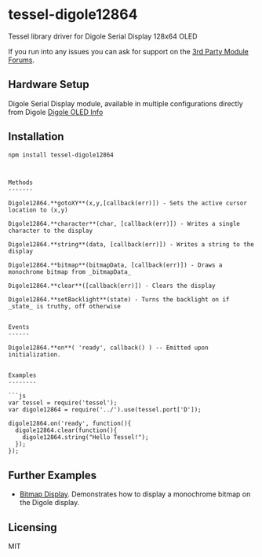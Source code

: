 tessel-digole12864
==================

Tessel library driver for Digole Serial Display 128x64 OLED


If you run into any issues you can ask for support on the [3rd Party Module Forums](http://forums.tessel.io/category/digole).

Hardware Setup
--------------

Digole Serial Display module, available in multiple configurations directly from Digole [Digole OLED Info](http://www.digole.com/index.php?productID=540)


Installation
------------

```sh
npm install tessel-digole12864
```

```


Methods
-------

Digole12864.**gotoXY**(x,y,[callback(err)]) - Sets the active cursor location to (x,y)

Digole12864.**character**(char, [callback(err)]) - Writes a single character to the display

Digole12864.**string**(data, [callback(err)]) - Writes a string to the display

Digole12864.**bitmap**(bitmapData, [callback(err)]) - Draws a monochrome bitmap from _bitmapData_

Digole12864.**clear**([callback(err)]) - Clears the display

Digole12864.**setBacklight**(state) - Turns the backlight on if _state_ is truthy, off otherwise


Events
------

Digole12864.**on**( 'ready', callback() ) -- Emitted upon initialization.  


Examples
--------

```js
var tessel = require('tessel');
var digole12864 = require('../').use(tessel.port['D']);

digole12864.on('ready', function(){
  digole12864.clear(function(){
    digole12864.string("Hello Tessel!");
  });
});
```

Further Examples
----------------

* [Bitmap Display](examples/bitmap.js). Demonstrates how to display a monochrome bitmap on the Digole display.


Licensing
---------

MIT